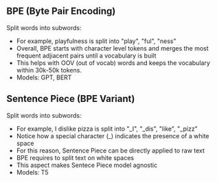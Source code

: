 ## BPE (Byte Pair Encoding)

Split words into subwords:

- For example, playfulness is split into "play", "ful", "ness"
- Overall, BPE starts with character level tokens and merges the most frequent adjiacent pairs until a vocabulary is built
- This helps with OOV (out of vocab) words and keeps the vocabulary within 30k-50k tokens. 
- Models: GPT, BERT

## Sentence Piece (BPE Variant)

Split words into subwords:

- For example, I dislike pizza is split into "_I", "_dis", "like", "_pizz"
- Notice how a special character (_) indicates the presence of a white space 
- For this reason, Sentence Piece can be directly applied to raw text
- BPE requires to split text on white spaces
- This aspect makes Sentece Piece model agnostic
- Models: T5



                                                                                                                                               


